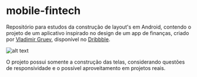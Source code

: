 # mobile-fintech

Repositório para estudos da construção de layout's em Android, contendo o projeto de um aplicativo inspirado no design de um app de finanças, criado por [Vladimir Gruev](https://dribbble.com/shots/14333038-finance-mobile-interface), disponível no [Dribbble](https://dribbble.com/).

![alt text](https://cdn.dribbble.com/users/774375/screenshots/14333038/media/5ff9d9cf32579690fe35b847fd5b11ed.png?compress=1&resize=1200x900)

O projeto possui somente a construção das telas, considerando questões de responsividade e o possível aproveitamento em projetos reais.
